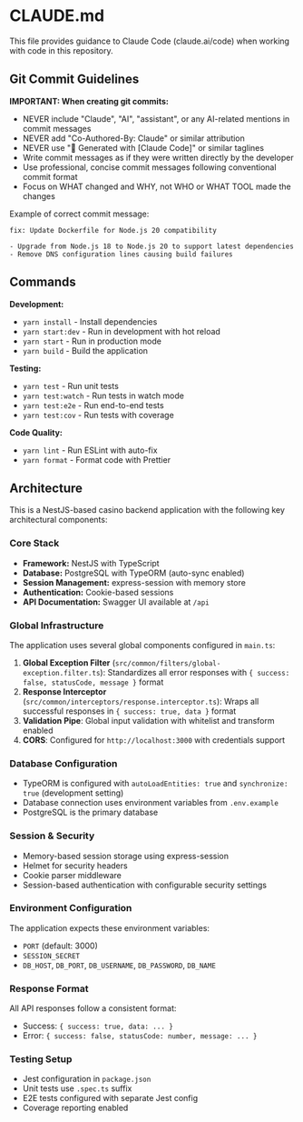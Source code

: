 # CLAUDE.md

This file provides guidance to Claude Code (claude.ai/code) when working with code in this repository.

## Git Commit Guidelines

**IMPORTANT: When creating git commits:**
- NEVER include "Claude", "AI", "assistant", or any AI-related mentions in commit messages
- NEVER add "Co-Authored-By: Claude" or similar attribution
- NEVER use "🤖 Generated with [Claude Code]" or similar taglines
- Write commit messages as if they were written directly by the developer
- Use professional, concise commit messages following conventional commit format
- Focus on WHAT changed and WHY, not WHO or WHAT TOOL made the changes

Example of correct commit message:
```
fix: Update Dockerfile for Node.js 20 compatibility

- Upgrade from Node.js 18 to Node.js 20 to support latest dependencies
- Remove DNS configuration lines causing build failures
```

## Commands

**Development:**
- `yarn install` - Install dependencies
- `yarn start:dev` - Run in development with hot reload
- `yarn start` - Run in production mode
- `yarn build` - Build the application

**Testing:**
- `yarn test` - Run unit tests
- `yarn test:watch` - Run tests in watch mode
- `yarn test:e2e` - Run end-to-end tests
- `yarn test:cov` - Run tests with coverage

**Code Quality:**
- `yarn lint` - Run ESLint with auto-fix
- `yarn format` - Format code with Prettier

## Architecture

This is a NestJS-based casino backend application with the following key architectural components:

### Core Stack
- **Framework:** NestJS with TypeScript
- **Database:** PostgreSQL with TypeORM (auto-sync enabled)
- **Session Management:** express-session with memory store
- **Authentication:** Cookie-based sessions
- **API Documentation:** Swagger UI available at `/api`

### Global Infrastructure
The application uses several global components configured in `main.ts`:

1. **Global Exception Filter** (`src/common/filters/global-exception.filter.ts`): Standardizes all error responses with `{ success: false, statusCode, message }` format
2. **Response Interceptor** (`src/common/interceptors/response.interceptor.ts`): Wraps all successful responses in `{ success: true, data }` format
3. **Validation Pipe**: Global input validation with whitelist and transform enabled
4. **CORS**: Configured for `http://localhost:3000` with credentials support

### Database Configuration
- TypeORM is configured with `autoLoadEntities: true` and `synchronize: true` (development setting)
- Database connection uses environment variables from `.env.example`
- PostgreSQL is the primary database

### Session & Security
- Memory-based session storage using express-session
- Helmet for security headers
- Cookie parser middleware
- Session-based authentication with configurable security settings

### Environment Configuration
The application expects these environment variables:
- `PORT` (default: 3000)
- `SESSION_SECRET`
- `DB_HOST`, `DB_PORT`, `DB_USERNAME`, `DB_PASSWORD`, `DB_NAME`

### Response Format
All API responses follow a consistent format:
- Success: `{ success: true, data: ... }`
- Error: `{ success: false, statusCode: number, message: ... }`

### Testing Setup
- Jest configuration in `package.json`
- Unit tests use `.spec.ts` suffix
- E2E tests configured with separate Jest config
- Coverage reporting enabled